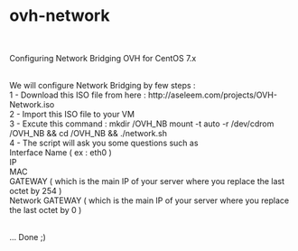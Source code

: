 # ovh-network
<br />
<p>Configuring Network Bridging OVH for CentOS 7.x </p>
<br />
We will configure Network Bridging by few steps : 
<br />
1 - Download this ISO file from here : http://aseleem.com/projects/OVH-Network.iso
<br />
2 - Import this ISO file to your VM
<br />
3 - Excute this command : mkdir /OVH_NB mount -t auto -r /dev/cdrom /OVH_NB && cd /OVH_NB && ./network.sh
<br />
4 - The script will ask you some questions such as 
<br />
  Interface Name ( ex : eth0 )
 <br />
  IP
 <br />
  MAC
 <br />
  GATEWAY ( which is the main IP of your server where you replace the last octet by 254 )
 <br />
  Network GATEWAY ( which is the main IP of your server where you replace the last octet by 0 )
 <br /><br />
 
 
 ... Done ;) 
